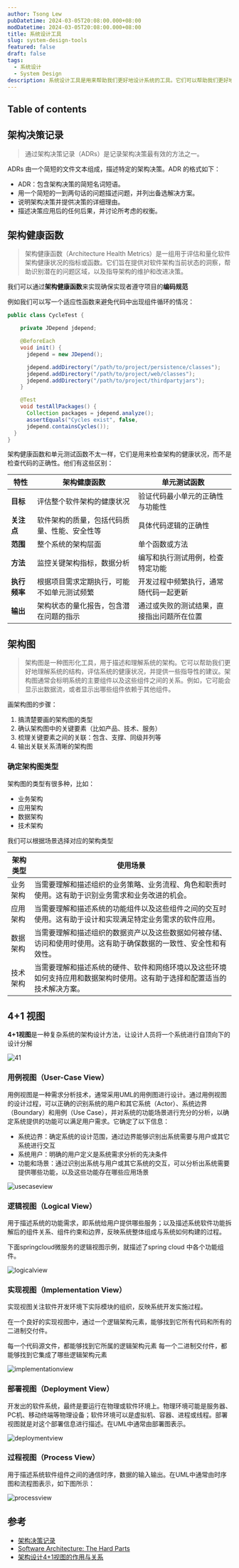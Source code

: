 ```yaml
---
author: Tsong Lew
pubDatetime: 2024-03-05T20:08:00.000+08:00
modDatetime: 2024-03-05T20:08:00.000+08:00
title: 系统设计工具
slug: system-design-tools
featured: false
draft: false
tags:
  - 系统设计
  - System Design
description: 系统设计工具是用来帮助我们更好地设计系统的工具。它们可以帮助我们更好地理解系统的架构，评估系统的健康状况，以及提供一些指导性的建议。本文将介绍一些常用的系统设计工具。
---
```


## Table of contents

## 架构决策记录

> 通过架构决策记录（ADRs）是记录架构决策最有效的方法之一。

ADRs 由一个简短的文件文本组成，描述特定的架构决策。ADR 的格式如下：

* ADR：包含架构决策的简短名词短语。
* 用一个简短的一到两句话的问题描述问题，并列出备选解决方案。
* 说明架构决策并提供决策的详细理由。
* 描述决策应用后的任何后果，并讨论所考虑的权衡。

## 架构健康函数

> 架构健康函数（Architecture Health Metrics）是一组用于评估和量化软件架构健康状况的指标或函数。它们旨在提供对软件架构当前状态的洞察，帮助识别潜在的问题区域，以及指导架构的维护和改进决策。

我们可以通过**架构健康函数**来实现确保实现者遵守项目的**编码规范**

例如我们可以写一个适应性函数来避免代码中出现组件循环的情况：

```java
public class CycleTest {

    private JDepend jdepend;

    @BeforeEach
    void init() {
      jdepend = new JDepend();

      jdepend.addDirectory("/path/to/project/persistence/classes");
      jdepend.addDirectory("/path/to/project/web/classes");
      jdepend.addDirectory("/path/to/project/thirdpartyjars");
    }

    @Test
    void testAllPackages() {
      Collection packages = jdepend.analyze();
      assertEquals("Cycles exist", false,
      jdepend.containsCycles());
  }
}
```

架构健康函数和单元测试函数不太一样，它们是用来检查架构的健康状况，而不是检查代码的正确性。他们有这些区别：

| 特性       | 架构健康函数                                         | 单元测试函数                          |
|------------|---------------------------------------------------|-----------------------------------|
| **目标**     | 评估整个软件架构的健康状况                               | 验证代码最小单元的正确性与功能性             |
| **关注点**   | 软件架构的质量，包括代码质量、性能、安全性等                 | 具体代码逻辑的正确性                        |
| **范围**     | 整个系统的架构层面                                       | 单个函数或方法                           |
| **方法**     | 监控关键架构指标，数据分析                                 | 编写和执行测试用例，检查特定功能             |
| **执行频率** | 根据项目需求定期执行，可能不如单元测试频繁                     | 开发过程中频繁执行，通常随代码一起更新         |
| **输出**     | 架构状态的量化报告，包含潜在问题的指示                       | 通过或失败的测试结果，直接指出问题所在位置     |

## 架构图

> 架构图是一种图形化工具，用于描述和理解系统的架构。它可以帮助我们更好地理解系统的结构，评估系统的健康状况，并提供一些指导性的建议。架构图通常会标明系统的主要组件以及这些组件之间的关系。例如，它可能会显示出数据流，或者显示出哪些组件依赖于其他组件。

画架构图的步骤：

1. 搞清楚要画的架构图的类型
1. 确认架构图中的关键要素（比如产品、技术、服务）
1. 梳理关键要素之间的关联：包含、支撑、同级并列等
1. 输出关联关系清晰的架构图

### 确定架构图类型

架构图的类型有很多种，比如：

* 业务架构
* 应用架构
* 数据架构
* 技术架构

我们可以根据场景选择对应的架构类型

| 架构类型   | 使用场景 |
|------------|---------------------------------------------------|
| 业务架构   | 当需要理解和描述组织的业务策略、业务流程、角色和职责时使用。这有助于识别业务需求和业务改进的机会。 |
| 应用架构   | 当需要理解和描述系统的功能组件以及这些组件之间的交互时使用。这有助于设计和实现满足特定业务需求的软件应用。 |
| 数据架构   | 当需要理解和描述组织的数据资产以及这些数据如何被存储、访问和使用时使用。这有助于确保数据的一致性、安全性和有效性。 |
| 技术架构   | 当需要理解和描述系统的硬件、软件和网络环境以及这些环境如何支持应用和数据架构时使用。这有助于选择和配置适当的技术解决方案。 |

## 4+1 视图

**4+1视图**是一种复杂系统的架构设计方法，让设计人员将一个系统进行自顶向下的设计分解

![41](../../assets/images/system-design-tools/41.png)

### 用例视图（User-Case View）

用例视图是一种需求分析技术，通常采用UML的用例图进行设计。通过用例视图的设计过程，可以正确的识别系统的用户和其它系统（Actor）、系统边界（Boundary）和用例（Use Case），并对系统的功能场景进行充分的分析，以确定系统提供的功能可以满足用户需求。它确定了以下信息：

* 系统边界：确定系统的设计范围，通过边界能够识别出系统需要与用户或其它系统进行交互
* 系统用户：明确的用户定义是系统需求分析的先决条件
* 功能和场景：通过识别出系统与用户或其它系统的交互，可以分析出系统需要提供哪些功能，以及这些功能存在哪些应用场景

![usecaseview](../../assets/images/system-design-tools/usercaseview.webp)

### 逻辑视图（Logical View）

用于描述系统的功能需求，即系统给用户提供哪些服务；以及描述系统软件功能拆解后的组件关系、组件约束和边界，反映系统整体组成与系统如何构建的过程。

下面springcloud微服务的逻辑视图示例，就描述了spring cloud 中各个功能组件。

![logicalview](../../assets/images/system-design-tools/logicalview.webp)

### 实现视图（Implementation View）

实现视图关注软件开发环境下实际模块的组织，反映系统开发实施过程。

在一个良好的实现视图中，通过一个逻辑架构元素，能够找到它所有代码和所有的二进制交付件。

每一个代码源文件，都能够找到它所属的逻辑架构元素 每一个二进制交付件，都能够找到它集成了哪些逻辑架构元素

![implementationview](../../assets/images/system-design-tools/implementationview.webp)

### 部署视图（Deployment View）

开发出的软件系统，最终是要运行在物理或软件环境上。物理环境可能是服务器、PC机、移动终端等物理设备；软件环境可以是虚拟机、容器、进程或线程。部署视图就是对这个部署信息进行描述。在UML中通常由部署图表示。

![deploymentview](../../assets/images/system-design-tools/deploymentview.webp)

### 过程视图（Process View）

用于描述系统软件组件之间的通信时序，数据的输入输出。在UML中通常由时序图和流程图表示，如下图所示：

![processview](../../assets/images/system-design-tools/processview.webp)

## 参考

* [架构决策记录](https://adr.github.io/)
* [Software Architecture: The Hard Parts](https://book.douban.com/subject/35587139/)
* [架构设计4+1视图的作用与关系](https://zhuanlan.zhihu.com/p/112531852)
